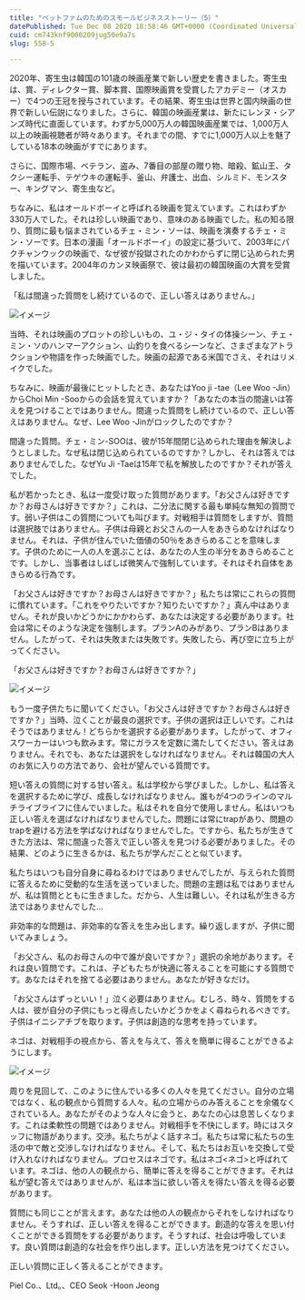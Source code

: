 ```yaml
---
title: "ペットファムのためのスモールビジネスストーリー（5）"
datePublished: Tue Dec 08 2020 18:58:46 GMT+0000 (Coordinated Universal Time)
cuid: cm743knf9000209jug50e9a7s
slug: 558-5

---
```



2020年、寄生虫は韓国の101歳の映画産業で新しい歴史を書きました。寄生虫は、賞、ディレクター賞、脚本賞、国際映画賞を受賞したアカデミー（オスカー）で4つの王冠を授与されています。その結果、寄生虫は世界と国内映画の世界で新しい伝説になりました。さらに、韓国の映画産業は、新たにレンヌ・シアンズ時代に直面しています。わずか5,000万人の韓国映画産業では、1,000万人以上の映画視聴者が時々あります。それまでの間、すでに1,000万人以上を魅了している18本の映画がすでにあります。

さらに、国際市場、ベテラン、盗み、7番目の部屋の贈り物、暗殺、鉱山王、タクシー運転手、テゲウキの運転手、釜山、弁護士、出血、シルミド、モンスター、キングマン、寄生虫など。

ちなみに、私はオールドボーイと呼ばれる映画を覚えています。これはわずか330万人でした。それは珍しい映画であり、意味のある映画でした。私の知る限り、質問に最も悩まされているチェ・ミン・ソーは、映画を演奏するチェ・ミン・ソーです。日本の漫画「オールドボーイ」の設定に基づいて、2003年にパクチャンウックの映画で、なぜ彼が投獄されたのかわからずに閉じ込められた男を描いています。2004年のカンヌ映画祭で、彼は最初の韓国映画の大賞を受賞しました。

「私は間違った質問をし続けているので、正しい答えはありません。」

![イメージ](https://cdn.hashnode.com/res/hashnode/image/upload/v1739496946167/7e91f0d8-6ab3-4862-9b4b-3a9bb95ffb2d.jpeg)

当時、それは映画のプロットの珍しいもの、ユ・ジ・タイの体操シーン、チェ・ミン・ソのハンマーアクション、山釣りを食べるシーンなど、さまざまなアトラクションや物語を作った映画でした。映画の起源である米国でさえ、それはリメイクでした。

ちなみに、映画が最後にヒットしたとき、あなたはYoo ji -tae（Lee Woo -Jin）からChoi Min -Sooからの会話を覚えていますか？「あなたの本当の間違いは答えを見つけることではありません。間違った質問をし続けているので、正しい答えはありません。なぜ、Lee Woo -Jinがロックしたのですか？

間違った質問。チェ・ミン-SOOは、彼が15年間閉じ込められた理由を解決しようとしました。なぜ私は閉じ込められているのですか？しかし、それは答えではありませんでした。なぜYu Ji -Taeは15年で私を解放したのですか？それが答えでした。

私が若かったとき、私は一度受け取った質問があります。「お父さんは好きですか？お母さんは好きですか？」これは、二分法に関する最も単純な無知の質問です。弱い子供はこの質問についても叫びます。対戦相手は質問をしますが、質問は選択肢ではありません。子供は母親とお父さんの一人をあきらめなければなりません。それは、子供が住んでいた価値の50％をあきらめることを意味します。子供のために一人の人を選ぶことは、あなたの人生の半分をあきらめることです。しかし、当事者はしばしば微笑んで強制しています。それはそれ自体をあきらめる行為です。

「お父さんは好きですか？お母さんは好きですか？」私たちは常にこれらの質問に慣れています。「これをやりたいですか？知りたいですか？」真ん中はありません。それが良いかどうかにかかわらず、あなたは決定する必要があります。社会は常にそのような決定を強制します。プランAのみがあり、プランBはありません。したがって、それは失敗または失敗です。失敗したら、再び空に立ち上がってください。

「お父さんは好きですか？お母さんは好きですか？」

![イメージ](https://cdn.hashnode.com/res/hashnode/image/upload/v1739496949142/f1311757-15af-4467-988f-93a4fb6719c1.jpeg)

もう一度子供たちに聞いてください。「お父さんは好きですか？お母さんは好きですか？」当時、泣くことが最良の選択です。子供の選択は正しいです。これはそうではありません！どちらかを選択する必要があります。したがって、オフィスワーカーはいつも飲みます。常にガラスを定数に満たしてください。答えはありません。それでも、あなたは選択をしなければなりません。それは韓国の大人のお気に入りの方法であり、会社が望んでいる質問です。

短い答えの質問に対する甘い答え。私は学校から学びました。しかし、私は答えを選択するために学び、成長しなければなりません。誰もが4つのラインのマルチライブライフに住んでいました。私はそれを自分で使用しません。私はいつも正しい答えを選ばなければなりませんでした。問題には常にtrapがあり、問題のtrapを避ける方法を学ばなければなりませんでした。ですから、私たちが生きてきた方法は、常に間違った答えで正しい答えを見つける必要がありました。その結果、どのように生きるかは、私たちが学んだことと似ています。

私たちはいつも自分自身に尋ねるわけではありませんでしたが、与えられた質問に答えるために受動的な生活を送っていました。問題の主題は私ではありませんが、私は質問とともに生きました。だから、人生は難しい。それは私が生きる方法ではありませんでした...

非効率的な問題は、非効率的な答えを生み出します。繰り返しますが、子供に聞いてみましょう。

「お父さん、私のお母さんの中で誰が良いですか？」選択の余地があります。それは良い質問です。これは、子どもたちが快適に答えることを可能にする質問です。あなたはそれを捨てる必要はありません。あなたが好きなだけ。

「お父さんはずっといい！」泣く必要はありません。むしろ、時々、質問をする人は、彼が自分の子供にもっと得点したいかどうかをよく尋ねられるべきです。子供はイニシアチブを取ります。子供は創造的な思考を持っています。

ネゴは、対戦相手の視点から、答えを与えて、答えを簡単に得ることができるようにします。

![イメージ](https://cdn.hashnode.com/res/hashnode/image/upload/v1739496951498/5335a99d-7c26-4837-8c14-831569d4cbf3.jpeg)

周りを見回して、このように住んでいる多くの人々を見てください。自分の立場ではなく、私の観点から質問する人々。私の立場からのみ答えることを余儀なくされている人。あなたがそのような人々に会うと、あなたの心は息苦しくなります。これは柔軟性の問題ではありません。対戦相手を不快にします。時にはスタッフに物語があります。交渉。私たちがよく話すネゴ。私たちは常に私たちの生活の中で敵と交渉しなければなりません。そして、私たちはお互いを交換して受け入れなければなりません。プロセスはネゴです。私はネゴ<ネゴ>と呼ばれています。ネゴは、他の人の観点から、簡単に答えを得ることができます。それは私が望む答えではありませんが、私は本当に欲しい答えを得たい答えを得る必要があります。

質問にも同じことが言えます。あなたは他の人の観点からそれをしなければなりません。そうすれば、正しい答えを得ることができます。創造的な答えを思い付くことができる質問をする必要があります。そうすれば、社会は呼吸しています。良い質問は創造的な社会を作り出します。正しい方法を見つけてください。

正しい質問に正しく答えることができます。

Piel Co.、Ltd。、CEO Seok -Hoon Jeong